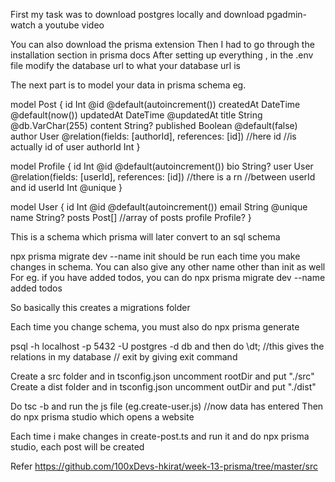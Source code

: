 First my task was to download postgres locally and download pgadmin- watch a youtube video

You can also download the prisma extension
Then I had to go through the installation section in prisma docs
After setting up everything , in the .env file modify the database url to what your database url is

The next part is to model your data in prisma schema eg.

model Post {
  id        Int      @id @default(autoincrement())
  createdAt DateTime @default(now())
  updatedAt DateTime @updatedAt
  title     String   @db.VarChar(255)
  content   String?
  published Boolean  @default(false)
  author    User     @relation(fields: [authorId], references: [id])   //here id 
                                        //is actually id of user
  authorId  Int
}

model Profile {
  id     Int     @id @default(autoincrement())
  bio    String?
  user   User    @relation(fields: [userId], references: [id])  //there is a rn
                                                        //between userId and id
  userId Int     @unique
}

model User {
  id      Int      @id @default(autoincrement())
  email   String   @unique
  name    String?
  posts   Post[]                            //array of posts
  profile Profile?
}

This is a schema which prisma will later convert to an sql schema

npx prisma migrate dev --name init    should be run each time you make changes in schema. You can also give any other name other than init as well
For eg. if you have added todos, you can do 
npx prisma migrate dev --name added todos

So basically this creates a migrations folder 

Each time you change schema, you must also do npx prisma generate

psql -h localhost -p 5432 -U postgres -d db  and then do \dt;   //this gives the relations in my database                   // exit by giving exit command


Create a src folder and in tsconfig.json uncomment rootDir and put "./src" 
Create a dist folder and in tsconfig.json uncomment outDir and put "./dist" 

Do tsc -b and run the js file (eg.create-user.js)  //now data has entered
Then do npx prisma studio which opens a website

Each time i make changes in create-post.ts and run it and do npx prisma studio, each post will be created


Refer https://github.com/100xDevs-hkirat/week-13-prisma/tree/master/src